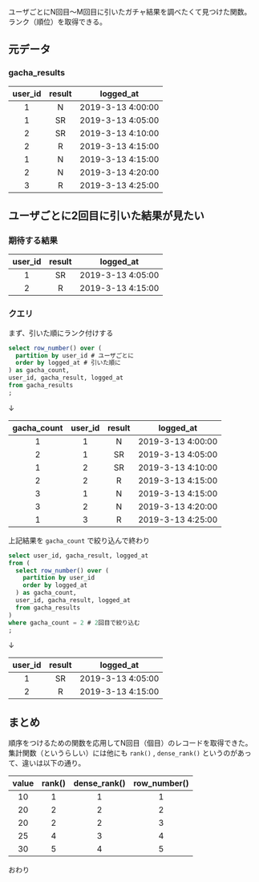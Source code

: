 ユーザごとにN回目〜M回目に引いたガチャ結果を調べたくて見つけた関数。  
ランク（順位）を取得できる。


## 元データ

### gacha_results

|user_id|result|logged_at|
|:-:|:-:|:-:|
|1|N|2019-3-13 4:00:00|
|1|SR|2019-3-13 4:05:00|
|2|SR|2019-3-13 4:10:00|
|2|R|2019-3-13 4:15:00|
|1|N|2019-3-13 4:15:00|
|2|N|2019-3-13 4:20:00|
|3|R|2019-3-13 4:25:00|

## ユーザごとに2回目に引いた結果が見たい

### 期待する結果

|user_id|result|logged_at|
|:-:|:-:|:-:|
|1|SR|2019-3-13 4:05:00|
|2|R|2019-3-13 4:15:00|

### クエリ

まず、引いた順にランク付けする

```sql
select row_number() over (
  partition by user_id # ユーザごとに
  order by logged_at # 引いた順に
) as gacha_count,
user_id, gacha_result, logged_at
from gacha_results
;
```

↓

gacha_count|user_id|result|logged_at|
:-:|:-:|:-:|:-:|
1|1|N|2019-3-13 4:00:00|
2|1|SR|2019-3-13 4:05:00|
1|2|SR|2019-3-13 4:10:00|
2|2|R|2019-3-13 4:15:00|
3|1|N|2019-3-13 4:15:00|
3|2|N|2019-3-13 4:20:00|
1|3|R|2019-3-13 4:25:00|

上記結果を `gacha_count` で絞り込んで終わり

```sql
select user_id, gacha_result, logged_at
from (
  select row_number() over (
    partition by user_id
    order by logged_at
  ) as gacha_count,
  user_id, gacha_result, logged_at
  from gacha_results
)
where gacha_count = 2 # 2回目で絞り込む
;
```

↓

|user_id|result|logged_at|
|:-:|:-:|:-:|
|1|SR|2019-3-13 4:05:00|
|2|R|2019-3-13 4:15:00|

## まとめ
順序をつけるための関数を応用してN回目（個目）のレコードを取得できた。  
集計関数（というらしい）には他にも `rank()` , `dense_rank()` というのがあって、違いは以下の通り。

|value|rank()|dense_rank()|row_number()|
|:-:|:-:|:-:|:-:|
|10|1|1|1|
|20|2|2|2|
|20|2|2|3|
|25|4|3|4|
|30|5|4|5|

おわり
